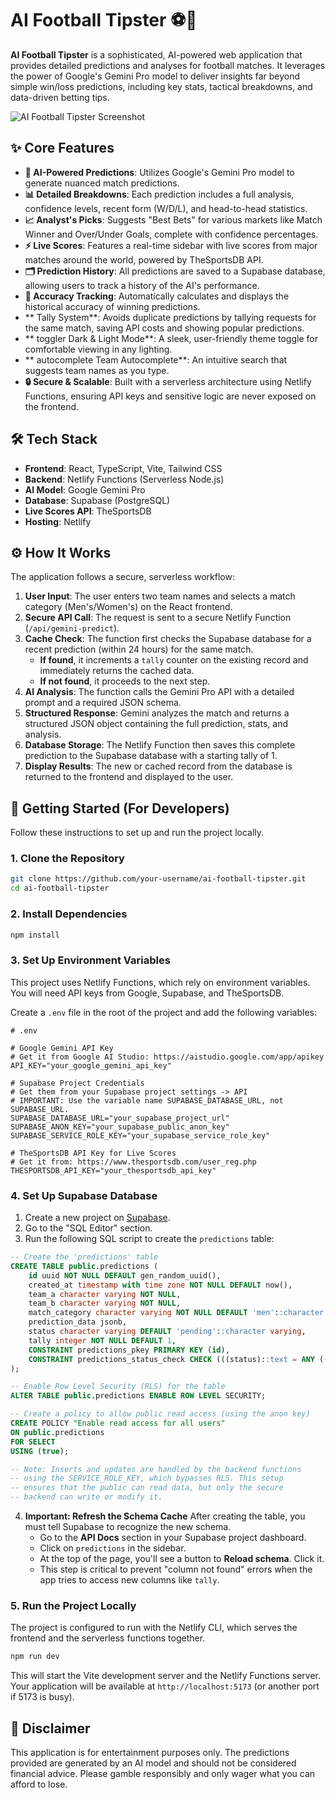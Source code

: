 # AI Football Tipster ⚽️🔮

**AI Football Tipster** is a sophisticated, AI-powered web application that provides detailed predictions and analyses for football matches. It leverages the power of Google's Gemini Pro model to deliver insights far beyond simple win/loss predictions, including key stats, tactical breakdowns, and data-driven betting tips.

![AI Football Tipster Screenshot](https://storage.googleapis.com/aistudio-hosting/readme-assets/ai-football-tipster/screenshot.png)

## ✨ Core Features

-   **🤖 AI-Powered Predictions**: Utilizes Google's Gemini Pro model to generate nuanced match predictions.
-   **📊 Detailed Breakdowns**: Each prediction includes a full analysis, confidence levels, recent form (W/D/L), and head-to-head statistics.
-   **📈 Analyst's Picks**: Suggests "Best Bets" for various markets like Match Winner and Over/Under Goals, complete with confidence percentages.
-   **⚡️ Live Scores**: Features a real-time sidebar with live scores from major matches around the world, powered by TheSportsDB API.
-   **🗂️ Prediction History**: All predictions are saved to a Supabase database, allowing users to track a history of the AI's performance.
-   **🎯 Accuracy Tracking**: Automatically calculates and displays the historical accuracy of winning predictions.
-   ** Tally System**: Avoids duplicate predictions by tallying requests for the same match, saving API costs and showing popular predictions.
-   ** toggler Dark & Light Mode**: A sleek, user-friendly theme toggle for comfortable viewing in any lighting.
-   ** autocomplete Team Autocomplete**: An intuitive search that suggests team names as you type.
-   **🔒 Secure & Scalable**: Built with a serverless architecture using Netlify Functions, ensuring API keys and sensitive logic are never exposed on the frontend.

## 🛠️ Tech Stack

-   **Frontend**: React, TypeScript, Vite, Tailwind CSS
-   **Backend**: Netlify Functions (Serverless Node.js)
-   **AI Model**: Google Gemini Pro
-   **Database**: Supabase (PostgreSQL)
-   **Live Scores API**: TheSportsDB
-   **Hosting**: Netlify

## ⚙️ How It Works

The application follows a secure, serverless workflow:

1.  **User Input**: The user enters two team names and selects a match category (Men's/Women's) on the React frontend.
2.  **Secure API Call**: The request is sent to a secure Netlify Function (`/api/gemini-predict`).
3.  **Cache Check**: The function first checks the Supabase database for a recent prediction (within 24 hours) for the same match.
    -   **If found**, it increments a `tally` counter on the existing record and immediately returns the cached data.
    -   **If not found**, it proceeds to the next step.
4.  **AI Analysis**: The function calls the Gemini Pro API with a detailed prompt and a required JSON schema.
5.  **Structured Response**: Gemini analyzes the match and returns a structured JSON object containing the full prediction, stats, and analysis.
6.  **Database Storage**: The Netlify Function then saves this complete prediction to the Supabase database with a starting tally of 1.
7.  **Display Results**: The new or cached record from the database is returned to the frontend and displayed to the user.

## 🚀 Getting Started (For Developers)

Follow these instructions to set up and run the project locally.

### 1. Clone the Repository

```bash
git clone https://github.com/your-username/ai-football-tipster.git
cd ai-football-tipster
```

### 2. Install Dependencies

```bash
npm install
```

### 3. Set Up Environment Variables

This project uses Netlify Functions, which rely on environment variables. You will need API keys from Google, Supabase, and TheSportsDB.

Create a `.env` file in the root of the project and add the following variables:

```
# .env

# Google Gemini API Key
# Get it from Google AI Studio: https://aistudio.google.com/app/apikey
API_KEY="your_google_gemini_api_key"

# Supabase Project Credentials
# Get them from your Supabase project settings -> API
# IMPORTANT: Use the variable name SUPABASE_DATABASE_URL, not SUPABASE_URL.
SUPABASE_DATABASE_URL="your_supabase_project_url"
SUPABASE_ANON_KEY="your_supabase_public_anon_key"
SUPABASE_SERVICE_ROLE_KEY="your_supabase_service_role_key"

# TheSportsDB API Key for Live Scores
# Get it from: https://www.thesportsdb.com/user_reg.php
THESPORTSDB_API_KEY="your_thesportsdb_api_key"
```

### 4. Set Up Supabase Database

1.  Create a new project on [Supabase](https://supabase.com/).
2.  Go to the "SQL Editor" section.
3.  Run the following SQL script to create the `predictions` table:

```sql
-- Create the 'predictions' table
CREATE TABLE public.predictions (
    id uuid NOT NULL DEFAULT gen_random_uuid(),
    created_at timestamp with time zone NOT NULL DEFAULT now(),
    team_a character varying NOT NULL,
    team_b character varying NOT NULL,
    match_category character varying NOT NULL DEFAULT 'men'::character varying,
    prediction_data jsonb,
    status character varying DEFAULT 'pending'::character varying,
    tally integer NOT NULL DEFAULT 1,
    CONSTRAINT predictions_pkey PRIMARY KEY (id),
    CONSTRAINT predictions_status_check CHECK (((status)::text = ANY ((ARRAY['pending'::character varying, 'won'::character varying, 'lost'::character varying])::text[])))
);

-- Enable Row Level Security (RLS) for the table
ALTER TABLE public.predictions ENABLE ROW LEVEL SECURITY;

-- Create a policy to allow public read access (using the anon key)
CREATE POLICY "Enable read access for all users"
ON public.predictions
FOR SELECT
USING (true);

-- Note: Inserts and updates are handled by the backend functions
-- using the SERVICE_ROLE_KEY, which bypasses RLS. This setup
-- ensures that the public can read data, but only the secure
-- backend can write or modify it.
```

4.  **Important: Refresh the Schema Cache**
    After creating the table, you must tell Supabase to recognize the new schema.
    - Go to the **API Docs** section in your Supabase project dashboard.
    - Click on `predictions` in the sidebar.
    - At the top of the page, you'll see a button to **Reload schema**. Click it.
    - This step is critical to prevent "column not found" errors when the app tries to access new columns like `tally`.

### 5. Run the Project Locally

The project is configured to run with the Netlify CLI, which serves the frontend and the serverless functions together.

```bash
npm run dev
```

This will start the Vite development server and the Netlify Functions server. Your application will be available at `http://localhost:5173` (or another port if 5173 is busy).

## 📜 Disclaimer

This application is for entertainment purposes only. The predictions provided are generated by an AI model and should not be considered financial advice. Please gamble responsibly and only wager what you can afford to lose.